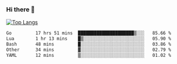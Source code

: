 ### Hi there 👋

<!--
**3Xpl0it3r/3Xpl0it3r** is a ✨ _special_ ✨ repository because its `README.md` (this file) appears on your GitHub profile.

Here are some ideas to get you started:

- 🔭 I’m currently working on ...
- 🌱 I’m currently learning ...
- 👯 I’m looking to collaborate on ...
- 🤔 I’m looking for help with ...
- 💬 Ask me about ...
- 📫 How to reach me: ...
- 😄 Pronouns: ...
- ⚡ Fun fact: ...
-->


[![Top Langs](https://github-readme-stats.vercel.app/api/top-langs/?username=3Xpl0it3r&layout=compact)](https://github.com/3Xpl0it3r/3Xpl0it3r)

<!--START_SECTION:waka-->

```txt
Go         17 hrs 51 mins  █████████████████████▒░░░   85.66 %
Lua        1 hr 13 mins    █▒░░░░░░░░░░░░░░░░░░░░░░░   05.90 %
Bash       48 mins         █░░░░░░░░░░░░░░░░░░░░░░░░   03.86 %
Other      34 mins         ▓░░░░░░░░░░░░░░░░░░░░░░░░   02.79 %
YAML       12 mins         ▒░░░░░░░░░░░░░░░░░░░░░░░░   01.02 %
```

<!--END_SECTION:waka-->
